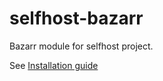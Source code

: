 # selfhost-bazarr
Bazarr module for selfhost project.

See [Installation guide](https://github.com/AustralEpitech/selfhost/wiki/Installation)
